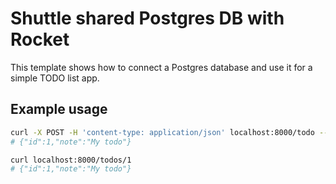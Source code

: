 # Shuttle shared Postgres DB with Rocket

This template shows how to connect a Postgres database and use it for a simple TODO list app.

## Example usage

```bash
curl -X POST -H 'content-type: application/json' localhost:8000/todo --data '{"note":"My todo"}'
# {"id":1,"note":"My todo"}

curl localhost:8000/todos/1
# {"id":1,"note":"My todo"}
```

